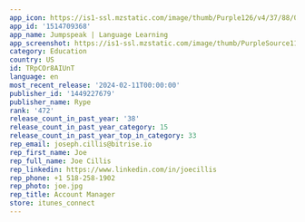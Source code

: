 ```yaml
---
app_icon: https://is1-ssl.mzstatic.com/image/thumb/Purple126/v4/37/88/06/378806d6-fcf8-9173-9d49-cc1e0c11f6bf/AppIcon-0-0-1x_U007emarketing-0-7-0-0-85-220.png/1024x1024bb.png
app_id: '1514709368'
app_name: Jumpspeak | Language Learning
app_screenshot: https://is1-ssl.mzstatic.com/image/thumb/PurpleSource116/v4/2e/b3/be/2eb3bea4-1d8f-b8b6-ba40-55fa471a7450/4c025d6c-8ece-412d-b25a-dabba310ddc0_Slice_626.jpg/1242x2688bb.png
category: Education
country: US
id: TRpCOr8AIUnT
language: en
most_recent_release: '2024-02-11T00:00:00'
publisher_id: '1449227679'
publisher_name: Rype
rank: '472'
release_count_in_past_year: '38'
release_count_in_past_year_category: 15
release_count_in_past_year_top_in_category: 33
rep_email: joseph.cillis@bitrise.io
rep_first_name: Joe
rep_full_name: Joe Cillis
rep_linkedin: https://www.linkedin.com/in/joecillis
rep_phone: +1 518-258-1902
rep_photo: joe.jpg
rep_title: Account Manager
store: itunes_connect
---
```

